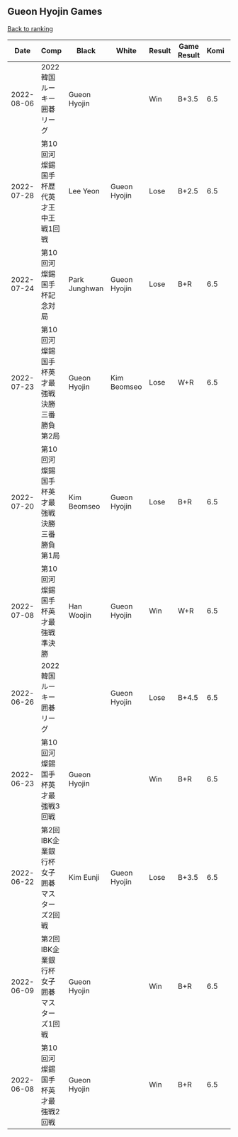 ## Gueon Hyojin Games

[Back to ranking](../../index.md)




| **Date** | **Comp** | **Black** | **White** | **Result** | **Game Result** | **Komi** | **Rating** | **Diff** | 
| --- | --- | --- | --- | --- | --- | --- | --- | --- |
| 2022-08-06 | 2022韓国ルーキー囲碁リーグ | Gueon Hyojin |  | Win | B+3.5 | 6.5 | 2828 | -8 | 
| 2022-07-28 | 第10回河燦錫国手杯歴代英才王中王戦1回戦 | Lee Yeon | Gueon Hyojin | Lose | B+2.5 | 6.5 | 2836 | -18 | 
| 2022-07-24 | 第10回河燦錫国手杯記念対局 | Park Junghwan | Gueon Hyojin | Lose | B+R | 6.5 | 2854 | 2 | 
| 2022-07-23 | 第10回河燦錫国手杯英才最強戦決勝三番勝負第2局 | Gueon Hyojin | Kim Beomseo | Lose | W+R | 6.5 | 2852 | 3 | 
| 2022-07-20 | 第10回河燦錫国手杯英才最強戦決勝三番勝負第1局 | Kim Beomseo | Gueon Hyojin | Lose | B+R | 6.5 | 2849 | -94 | 
| 2022-07-08 | 第10回河燦錫国手杯英才最強戦準決勝 | Han Woojin | Gueon Hyojin | Win | W+R | 6.5 | 2943 | 103 | 
| 2022-06-26 | 2022韓国ルーキー囲碁リーグ |  | Gueon Hyojin | Lose | B+4.5 | 6.5 | 2840 | 30 | 
| 2022-06-23 | 第10回河燦錫国手杯英才最強戦3回戦 | Gueon Hyojin |  | Win | B+R | 6.5 | 2810 | -7 | 
| 2022-06-22 | 第2回IBK企業銀行杯女子囲碁マスターズ2回戦 | Kim Eunji | Gueon Hyojin | Lose | B+3.5 | 6.5 | 2817 | 6 | 
| 2022-06-09 | 第2回IBK企業銀行杯女子囲碁マスターズ1回戦 | Gueon Hyojin |  | Win | B+R | 6.5 | 2811 | 21 | 
| 2022-06-08 | 第10回河燦錫国手杯英才最強戦2回戦 | Gueon Hyojin |  | Win | B+R | 6.5 | 2790 | missing |




